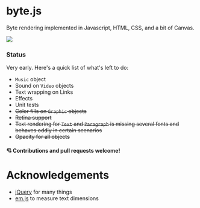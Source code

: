 # byte.js

Byte rendering implemented in Javascript, HTML, CSS, and a bit of Canvas.

![](http://i.imgur.com/cHhpGWj.gif)

### Status

Very early. Here's a quick list of what's left to do:

- `Music` object
- Sound on `Video` objects
- Text wrapping on Links
- Effects
- Unit tests
- ~~Color fills on `Graphic` objects~~
- ~~Retina support~~
- ~~Text rendering for `Text` and `Paragraph` is missing several fonts and behaves oddly in certain scenarios~~
- ~~Opacity for all objects~~

#### 💘 Contributions and pull requests welcome!

# Acknowledgements

- <a href="https://github.com/jquery/jquery">jQuery</a> for many things
- <a href="https://github.com/ryansturmer/em.js">em.js</a> to measure text dimensions
